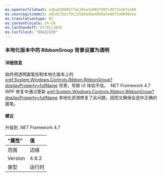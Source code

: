 ```yaml
---
ms.openlocfilehash: a3ba42868577ac20ea2e082f90fc4973a1bfe108
ms.sourcegitcommit: e02d17b2cf9c1258dadda4810a5e6072a0089aee
ms.translationtype: HT
ms.contentlocale: zh-CN
ms.lasthandoff: 07/01/2020
ms.locfileid: "85622339"
---
```

### <a name="ribbongroup-background-is-set-to-transparent-in-localized-builds"></a>本地化版本中的 RibbonGroup 背景设置为透明

#### <a name="details"></a>详细信息

始终用透明画笔绘制本地化版本上的 <xref:System.Windows.Controls.Ribbon.RibbonGroup?displayProperty=fullName> 背景，导致 UI 体验不佳。 .NET Framework 4.7 WPF 修复中通过更新 <xref:System.Windows.Controls.Ribbon.RibbonGroup?displayProperty=fullName> 本地化资源修复了此问题，因而又确保会选中正确的画笔。

#### <a name="suggestion"></a>建议

升级到 .NET Framework 4.7

| “属性”    | 值       |
|:--------|:------------|
| 范围   |边缘|
|Version|4.6.2|
|类型|运行时|
